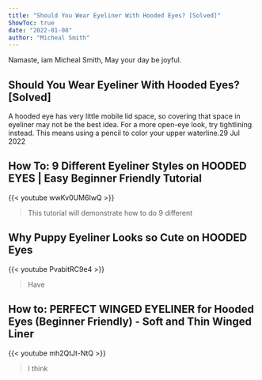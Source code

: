 ```yaml
---
title: "Should You Wear Eyeliner With Hooded Eyes? [Solved]"
ShowToc: true 
date: "2022-01-08"
author: "Micheal Smith" 
---
```


Namaste, iam Micheal Smith, May your day be joyful.
## Should You Wear Eyeliner With Hooded Eyes? [Solved]
A hooded eye has very little mobile lid space, so covering that space in eyeliner may not be the best idea. For a more open-eye look, try tightlining instead. This means using a pencil to color your upper waterline.29 Jul 2022

## How To: 9 Different Eyeliner Styles on HOODED EYES | Easy Beginner Friendly Tutorial
{{< youtube wwKv0UM6IwQ >}}
>This tutorial will demonstrate how to do 9 different 

## Why Puppy Eyeliner Looks so Cute on HOODED Eyes
{{< youtube PvabitRC9e4 >}}
>Have 

## How to: PERFECT WINGED EYELINER for Hooded Eyes (Beginner Friendly) - Soft and Thin Winged Liner
{{< youtube mh2QtJt-NtQ >}}
>I think 

